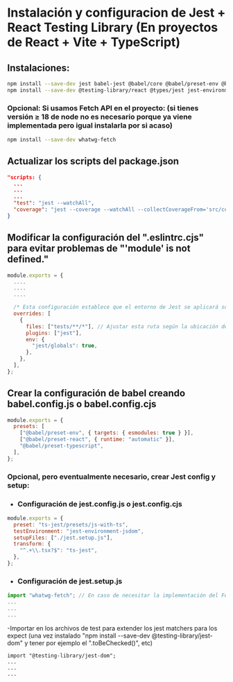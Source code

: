 # Instalación y configuracion de Jest + React Testing Library (En proyectos de React + Vite + TypeScript)

## Instalaciones:

```bash
npm install --save-dev jest babel-jest @babel/core @babel/preset-env @babel/preset-react @babel/preset-typescript ts-node
npm install --save-dev @testing-library/react @types/jest jest-environment-jsdom ts-jest @testing-library/jest-dom
```

### Opcional: Si usamos Fetch API en el proyecto: (si tienes versión ≥ 18 de node no es necesario porque ya viene implementada pero igual instalarla por si acaso)

```bash
npm install --save-dev whatwg-fetch
```

## Actualizar los scripts del package.json

```json
"scripts: {
  ...
  ...
  ...
  "test": "jest --watchAll",
  "coverage": "jest --coverage --watchAll --collectCoverageFrom='src/components/**/*.{ts,tsx}'"
}
```

## Modificar la configuración del ".eslintrc.cjs" para evitar problemas de "'module' is not defined."

```cjs
module.exports = {
  ....
  ....
  ....

  /* Esta configuración establece que el entorno de Jest se aplicará solo a los archivos que se encuentren dentro del directorio tests/ (puedes ajustar la ruta según tu estructura de directorios). */
  overrides: [
    {
      files: ["tests/**/*"], // Ajustar esta ruta según la ubicación de los archivos de prueba
      plugins: ["jest"],
      env: {
        "jest/globals": true,
      },
    },
  ],
};
```

## Crear la configuración de babel creando babel.config.js o babel.config.cjs

```cjs
module.exports = {
  presets: [
    ["@babel/preset-env", { targets: { esmodules: true } }],
    ["@babel/preset-react", { runtime: "automatic" }],
    "@babel/preset-typescript",
  ],
};
```

### Opcional, pero eventualmente necesario, crear Jest config y setup:

- ### Configuración de jest.config.js o jest.config.cjs

```cjs
module.exports = {
  preset: "ts-jest/presets/js-with-ts",
  testEnvironment: "jest-environment-jsdom",
  setupFiles: ["./jest.setup.js"],
  transform: {
    "^.+\\.tsx?$": "ts-jest",
  },
};
```

- ### Configuración de jest.setup.js

```js
import "whatwg-fetch"; // En caso de necesitar la implementación del FetchAPI
...
...
...
```

-Importar en los archivos de test para extender los jest matchers para los expect (una vez instalado "npm install --save-dev @testing-library/jest-dom" y tener por ejemplo el ".toBeChecked()", etc)

```tsx jsx
import "@testing-library/jest-dom";
...
...
...
```
